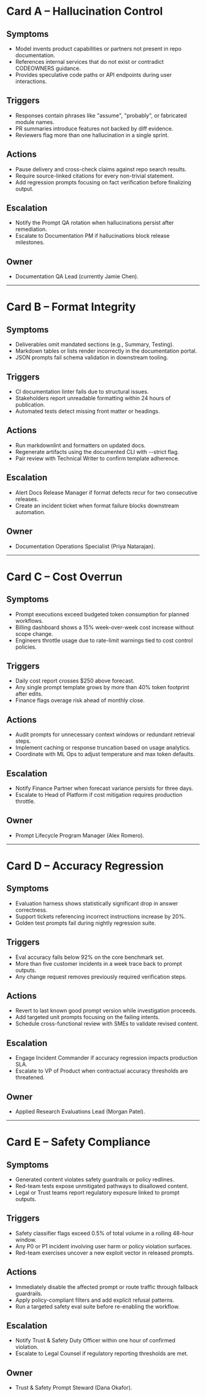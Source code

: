 # Card A – Hallucination Control

## Symptoms
- Model invents product capabilities or partners not present in repo documentation.
- References internal services that do not exist or contradict CODEOWNERS guidance.
- Provides speculative code paths or API endpoints during user interactions.

## Triggers
- Responses contain phrases like "assume", "probably", or fabricated module names.
- PR summaries introduce features not backed by diff evidence.
- Reviewers flag more than one hallucination in a single sprint.

## Actions
- Pause delivery and cross-check claims against repo search results.
- Require source-linked citations for every non-trivial statement.
- Add regression prompts focusing on fact verification before finalizing output.

## Escalation
- Notify the Prompt QA rotation when hallucinations persist after remediation.
- Escalate to Documentation PM if hallucinations block release milestones.

## Owner
- Documentation QA Lead (currently Jamie Chen).

---

# Card B – Format Integrity

## Symptoms
- Deliverables omit mandated sections (e.g., Summary, Testing).
- Markdown tables or lists render incorrectly in the documentation portal.
- JSON prompts fail schema validation in downstream tooling.

## Triggers
- CI documentation linter fails due to structural issues.
- Stakeholders report unreadable formatting within 24 hours of publication.
- Automated tests detect missing front matter or headings.

## Actions
- Run markdownlint and formatters on updated docs.
- Regenerate artifacts using the documented CLI with --strict flag.
- Pair review with Technical Writer to confirm template adherence.

## Escalation
- Alert Docs Release Manager if format defects recur for two consecutive releases.
- Create an incident ticket when format failure blocks downstream automation.

## Owner
- Documentation Operations Specialist (Priya Natarajan).

---

# Card C – Cost Overrun

## Symptoms
- Prompt executions exceed budgeted token consumption for planned workflows.
- Billing dashboard shows a 15% week-over-week cost increase without scope change.
- Engineers throttle usage due to rate-limit warnings tied to cost control policies.

## Triggers
- Daily cost report crosses $250 above forecast.
- Any single prompt template grows by more than 40% token footprint after edits.
- Finance flags overage risk ahead of monthly close.

## Actions
- Audit prompts for unnecessary context windows or redundant retrieval steps.
- Implement caching or response truncation based on usage analytics.
- Coordinate with ML Ops to adjust temperature and max token defaults.

## Escalation
- Notify Finance Partner when forecast variance persists for three days.
- Escalate to Head of Platform if cost mitigation requires production throttle.

## Owner
- Prompt Lifecycle Program Manager (Alex Romero).

---

# Card D – Accuracy Regression

## Symptoms
- Evaluation harness shows statistically significant drop in answer correctness.
- Support tickets referencing incorrect instructions increase by 20%.
- Golden test prompts fail during nightly regression suite.

## Triggers
- Eval accuracy falls below 92% on the core benchmark set.
- More than five customer incidents in a week trace back to prompt outputs.
- Any change request removes previously required verification steps.

## Actions
- Revert to last known good prompt version while investigation proceeds.
- Add targeted unit prompts focusing on the failing intents.
- Schedule cross-functional review with SMEs to validate revised content.

## Escalation
- Engage Incident Commander if accuracy regression impacts production SLA.
- Escalate to VP of Product when contractual accuracy thresholds are threatened.

## Owner
- Applied Research Evaluations Lead (Morgan Patel).

---

# Card E – Safety Compliance

## Symptoms
- Generated content violates safety guardrails or policy redlines.
- Red-team tests expose unmitigated pathways to disallowed content.
- Legal or Trust teams report regulatory exposure linked to prompt outputs.

## Triggers
- Safety classifier flags exceed 0.5% of total volume in a rolling 48-hour window.
- Any P0 or P1 incident involving user harm or policy violation surfaces.
- Red-team exercises uncover a new exploit vector in released prompts.

## Actions
- Immediately disable the affected prompt or route traffic through fallback guardrails.
- Apply policy-compliant filters and add explicit refusal patterns.
- Run a targeted safety eval suite before re-enabling the workflow.

## Escalation
- Notify Trust & Safety Duty Officer within one hour of confirmed violation.
- Escalate to Legal Counsel if regulatory reporting thresholds are met.

## Owner
- Trust & Safety Prompt Steward (Dana Okafor).

